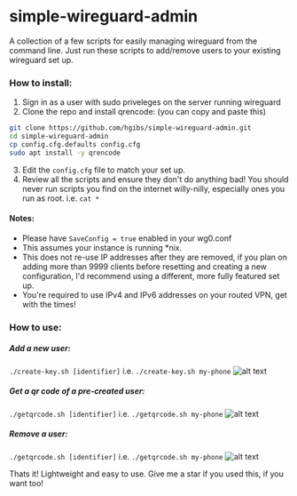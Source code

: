 # simple-wireguard-admin
A collection of a few scripts for easily managing wireguard from the command line. Just run these scripts to add/remove users to your 
existing wireguard set up.

### How to install:
1) Sign in as a user with sudo priveleges on the server running wireguard
2) Clone the repo and install qrencode: (you can copy and paste this)
```bash
git clone https://github.com/hgibs/simple-wireguard-admin.git
cd simple-wireguard-admin
cp config.cfg.defaults config.cfg
sudo apt install -y qrencode
```
3) Edit the `config.cfg` file to match your set up.
4) Review all the scripts and ensure they don't do anything bad! You should never run scripts you find on the internet willy-nilly, 
especially ones you run as root. i.e. `cat *`

#### Notes:
- Please have `SaveConfig = true` enabled in your wg0.conf
- This assumes your instance is running \*nix.
- This does not re-use IP addresses after they are removed, if you plan on adding more than 9999 clients before resetting and
creating a new configuration, I'd recommend using a different, more fully featured set up.
- You're required to use IPv4 and IPv6 addresses on your routed VPN, get with the times!

### How to use:
##### Add a new user:
`./create-key.sh [identifier]` i.e. `./create-key.sh my-phone`
![alt text](https://github.com/hgibs/simple-wireguard-admin/screenshots/create-user.png "create-key.sh")

##### Get a qr code of a pre-created user:
`./getqrcode.sh [identifier]` i.e. `./getqrcode.sh my-phone`
![alt text](https://github.com/hgibs/simple-wireguard-admin/screenshots/getqrcode.png "getqrcode.sh")


##### Remove a user:
`./getqrcode.sh [identifier]` i.e. `./getqrcode.sh my-phone`
![alt text](https://github.com/hgibs/simple-wireguard-admin/screenshots/getqrcode.png "remove-user.sh")

Thats it! Lightweight and easy to use. Give me a star if you used this, if you want too!


